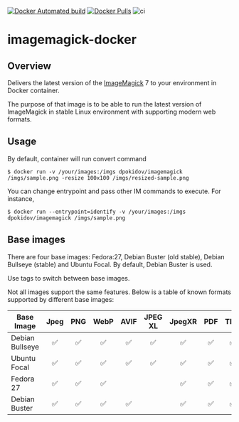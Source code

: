 [![Docker Automated build](https://img.shields.io/docker/automated/dpokidov/imagemagick.svg)](https://hub.docker.com/r/dpokidov/imagemagick/)
[![Docker Pulls](https://img.shields.io/docker/pulls/dpokidov/imagemagick)](https://hub.docker.com/r/dpokidov/imagemagick/)
![ci](https://github.com/dooman87/imagemagick-docker/workflows/ci/badge.svg)

# imagemagick-docker

## Overview

Delivers the latest version of the [ImageMagick](https://github.com/ImageMagick/ImageMagick) 7 to your environment in Docker container.

The purpose of that image is to be able to run the latest version of ImageMagick in stable
Linux environment with supporting modern web formats. 

## Usage

By default, container will run convert command

```
$ docker run -v /your/images:/imgs dpokidov/imagemagick /imgs/sample.png -resize 100x100 /imgs/resized-sample.png
```

You can change entrypoint and pass other IM commands to execute. For instance,

```
$ docker run --entrypoint=identify -v /your/images:/imgs dpokidov/imagemagick /imgs/sample.png
```

## Base images 

There are four base images: Fedora:27, Debian Buster (old stable), Debian Bullseye (stable) and Ubuntu Focal. By default, Debian Buster is used. 

Use tags to switch between base images. 

Not all images support the same features. Below is a table of known
formats supported by different base images:

| Base Image      | Jpeg | PNG | WebP | AVIF | JPEG XL | JpegXR  | PDF  | TIFF |
|-----------------|:----:|:---:|:----:|:----:|:-------:|:-------:|:----:|:----:|
| Debian Bullseye | ✅    |  ✅  |  ✅   |  ✅   |    ✅    |    ✅    |  ✅   |  ✅   |
| Ubuntu Focal    |  ✅   |  ✅  |  ✅   |  ✅   |    ✅    |    ✅    |  ✅   |  ✅   |
| Fedora 27       |  ✅   |  ✅  |  ✅   |      |         |    ✅    |   ✅   |  ✅   |
| Debian Buster   |  ✅   |  ✅  |  ✅   |  ✅   |         |    ✅    |  ✅   |  ✅   |
